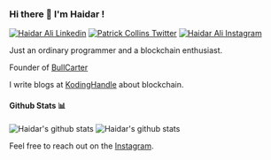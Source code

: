 ### Hi there 👋 I'm Haidar !

    
[![Haidar Ali Linkedin](https://img.shields.io/badge/LinkedIn-0077B5?style=for-the-badge&logo=linkedin&logoColor=white)](https://www.linkedin.com/in/haidaralimasu/)
[![Patrick Collins Twitter](https://img.shields.io/badge/Twitter-1DA1F2?style=for-the-badge&logo=twitter&logoColor=white)](https://twitter.com/haidarali_masu)
[![Haidar Ali Instagram](https://img.shields.io/badge/Instagram-6441A4?style=for-the-badge&logo=instagram&logoColor=white)](https://instagram.com/haidarali_masu)

Just an ordinary programmer and a blockchain enthusiast.

Founder of [BullCarter](https://www.bullcarter.in)

I write blogs at [KodingHandle](https://blog.kodinghandle.com) about blockchain.

#### Github Stats 📊

![Haidar's github stats](https://github-readme-stats.vercel.app/api?username=Haidar1528&show_icons=true&layout=compact&hide_border=true&hide_border=true)
![Haidar's github stats](https://github-readme-stats.vercel.app/api/top-langs/?username=Haidar1528&hide_border=true&layout=compact)




Feel free to reach out on the [Instagram](https://www.instagram.com/haidarali_masu).
